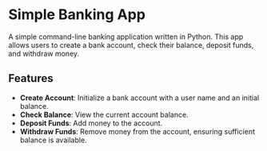 # Simple Banking App

A simple command-line banking application written in Python. This app allows users to create a bank account, check their balance, deposit funds, and withdraw money.

## Features

- **Create Account**: Initialize a bank account with a user name and an initial balance.
- **Check Balance**: View the current account balance.
- **Deposit Funds**: Add money to the account.
- **Withdraw Funds**: Remove money from the account, ensuring sufficient balance is available.

